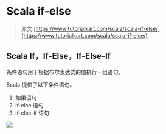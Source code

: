 # Scala if-else

> 原文:[https://www.tutorialkart.com/scala/scala-if-else/](https://www.tutorialkart.com/scala/scala-if-else/)

## Scala If，If-Else，If-Else-If

条件语句用于根据布尔表达式的值执行一组语句。

Scala 提供了以下条件语句。

1.  如果语句
2.  if-else 语句
3.  if-else-if 语句

[![](../Images/925da31b32d6bc3827932f6c8afb11bb.png)](https://www.tutorialkart.com/)